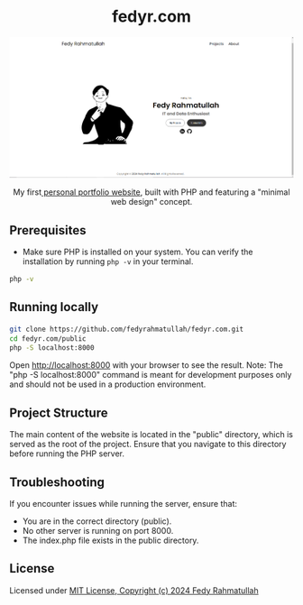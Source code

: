 <p align="center">
  <b><h1 align="center">fedyr.com</h1></b>
</p>

<p align="center">
  <img src="public/assets/img/fedyrweb.png" alt='Preview of fedyr.com website'>
</p>

<p align="center">
My first<a href='https://fedyr.com'> personal portfolio website</a>, built with PHP and featuring a "minimal web design" concept.
</p>

## Prerequisites

- Make sure PHP is installed on your system. You can verify the installation by running `php -v` in your terminal.

```bash
php -v
```

## Running locally

```bash
git clone https://github.com/fedyrahmatullah/fedyr.com.git
cd fedyr.com/public
php -S localhost:8000
```

Open [http://localhost:8000](http://localhost:8000) with your browser to see the result.
Note: The "php -S localhost:8000" command is meant for development purposes only and should not be used in a production environment.

## Project Structure

The main content of the website is located in the "public" directory, which is served as the root of the project. Ensure that you navigate to this directory before running the PHP server.

## Troubleshooting

If you encounter issues while running the server, ensure that:

- You are in the correct directory (public).
- No other server is running on port 8000.
- The index.php file exists in the public directory.

## License

Licensed under [MIT License, Copyright (c) 2024 Fedy Rahmatullah](./LICENSE)
